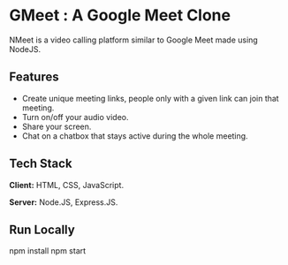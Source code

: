 # GMeet : A Google Meet Clone

NMeet is a video calling platform similar to Google Meet made using NodeJS. 

## Features

- Create unique meeting links, people only with a given link can join that meeting.
- Turn on/off your audio video.
- Share your screen.
- Chat on a chatbox that stays active during the whole meeting.
  
## Tech Stack

**Client:** HTML, CSS, JavaScript. 

**Server:** Node.JS, Express.JS.


## Run Locally
npm install 
npm start
  

    

  
